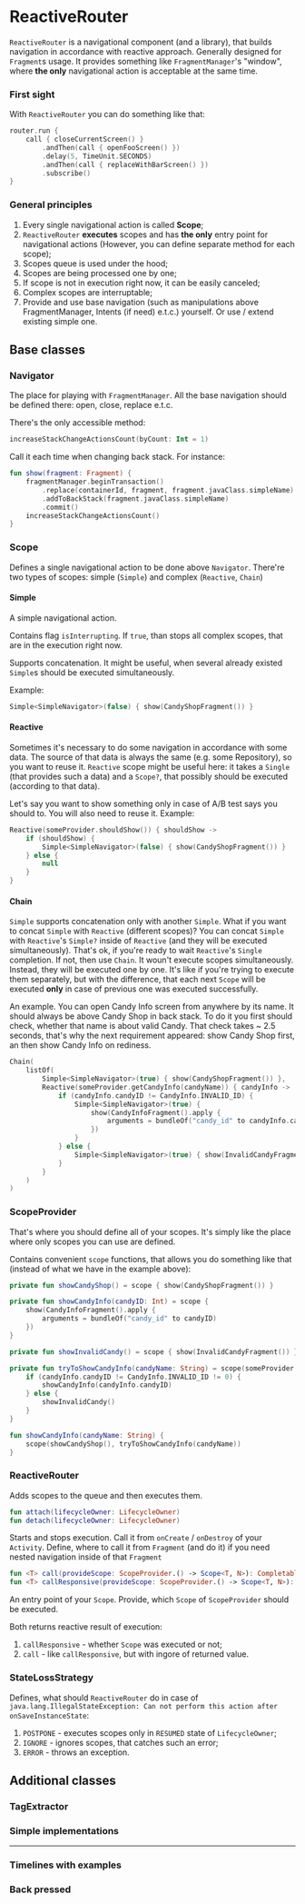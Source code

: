 # ReactiveRouter

`ReactiveRouter` is a navigational component (and a library), that builds navigation in accordance with reactive approach. Generally designed for `Fragment`s usage. It provides something like `FragmentManager`'s "window", where **the only** navigational action is acceptable at the same time.

### First sight

With `ReactiveRouter` you can do something like that:

```kotlin
router.run {
	call { closeCurrentScreen() }
		.andThen(call { openFooScreen() })
		.delay(5, TimeUnit.SECONDS)
		.andThen(call { replaceWithBarScreen() })
		.subscribe()
}
```

 ### General principles

1. Every single navigational action is called **Scope**;
2. `ReactiveRouter` **executes** scopes and has **the only** entry point for navigational actions (However, you can define separate method for each scope);
3. Scopes queue is used under the hood;
4. Scopes are being processed one by one;
5. If scope is not in execution right now, it can be easily canceled;
6. Complex scopes are interruptable;
7. Provide and use base navigation (such as manipulations above FragmentManager, Intents (if need) e.t.c.) yourself. Or use / extend existing simple one.


## Base classes

### Navigator

The place for playing with `FragmentManager`. All the base navigation should be defined there: open, close, replace e.t.c.

There's the only accessible method:
```kotlin
increaseStackChangeActionsCount(byCount: Int = 1)
```

Call it each time when changing back stack. For instance:
```kotlin
fun show(fragment: Fragment) {
	fragmentManager.beginTransaction()
		.replace(containerId, fragment, fragment.javaClass.simpleName)
		.addToBackStack(fragment.javaClass.simpleName)
		.commit()
	increaseStackChangeActionsCount()
}
```

### Scope
Defines a single navigational action to be done above `Navigator`. There're two types of scopes: simple (`Simple`) and complex (`Reactive`, `Chain`)

#### Simple
A simple navigational action. 

Contains flag `isInterrupting`. If `true`, than stops all complex scopes, that are in the execution right now.

Supports concatenation. It might be useful, when several already existed `Simple`s should be executed simultaneously.

Example:
```kotlin
Simple<SimpleNavigator>(false) { show(CandyShopFragment()) }
```

#### Reactive
Sometimes it's necessary to do some navigation in accordance with some data. The source of that data is always the same (e.g. some Repository), so you want to reuse it. `Reactive` scope might be useful here: it takes a `Single` (that provides such a data) and a `Scope?`, that possibly should be executed (according to that data).

Let's say you want to show something only in case of A/B test says you should to. You will also need to reuse it. Example:
```kotlin
Reactive(someProvider.shouldShow()) { shouldShow ->
	if (shouldShow) {
		Simple<SimpleNavigator>(false) { show(CandyShopFragment()) }
	} else {
		null
	}
}
```

#### Chain
`Simple` supports concatenation only with another `Simple`. What if you want to concat `Simple` with `Reactive` (different scopes)? You can concat `Simple` with `Reactive`'s `Simple?` inside of `Reactive` (and they will be executed simultaneously). That's ok, if you're ready to wait `Reactive`'s `Single` completion. If not, then use `Chain`. It woun't execute scopes simultaneously. Instead, they will be executed one by one. It's like if you're trying to execute them separately, but with the difference, that each next `Scope` will be executed **only** in case of previous one was executed successfully.

An example. You can open Candy Info screen from anywhere by its name. It should always be above Candy Shop in back stack. To do it you first should check, whether that name is about valid Candy. That check takes ~ 2.5 seconds, that's why the next requirement appeared: show Candy Shop first, an then show Candy Info on rediness.
```kotlin
Chain(
	listOf(
		Simple<SimpleNavigator>(true) { show(CandyShopFragment()) },
		Reactive(someProvider.getCandyInfo(candyName)) { candyInfo ->
			if (candyInfo.candyID != CandyInfo.INVALID_ID) {
				Simple<SimpleNavigator>(true) {
					show(CandyInfoFragment().apply {
						arguments = bundleOf("candy_id" to candyInfo.candyID)
					})
				}
			} else {
				Simple<SimpleNavigator>(true) { show(InvalidCandyFragment()) }
			}
		}
	)
)
```

### ScopeProvider
That's where you should define all of your scopes. It's simply like the place where only scopes you can use are defined.

Contains convenient `scope` functions, that allows you do something like that (instead of what we have in the example above):
```kotlin
private fun showCandyShop() = scope { show(CandyShopFragment()) }

private fun showCandyInfo(candyID: Int) = scope {
	show(CandyInfoFragment().apply {
		arguments = bundleOf("candy_id" to candyID)
	})
}

private fun showInvalidCandy() = scope { show(InvalidCandyFragment()) }

private fun tryToShowCandyInfo(candyName: String) = scope(someProvider.getCandyInfo(candyName)) { candyInfo ->
	if (candyInfo.candyID != CandyInfo.INVALID_ID != 0) {
		showCandyInfo(candyInfo.candyID)
	} else {
		showInvalidCandy()
	}
}

fun showCandyInfo(candyName: String) {
	scope(showCandyShop(), tryToShowCandyInfo(candyName))
}
```

### ReactiveRouter

Adds scopes to the queue and then executes them.

```kotlin
fun attach(lifecycleOwner: LifecycleOwner)
fun detach(lifecycleOwner: LifecycleOwner)
```
Starts and stops execution. Call it from `onCreate` / `onDestroy` of your `Activity`. Define, where to call it from `Fragment` (and do it) if you need nested navigation inside of that `Fragment`

```kotlin
fun <T> call(provideScope: ScopeProvider.() -> Scope<T, N>): Completable
fun <T> callResponsive(provideScope: ScopeProvider.() -> Scope<T, N>): Single<Boolean>
```
An entry point of your `Scope`. Provide, which `Scope` of `ScopeProvider` should be executed.

Both returns reactive result of execution:
1. `callResponsive` - whether `Scope` was executed or not;
2. `call` - like `callResponsive`, but with ingore of returned value.

### StateLossStrategy
Defines, what should `ReactiveRouter` do in case of `java.lang.IllegalStateException: Can not perform this action after onSaveInstanceState`:
1. `POSTPONE` - executes scopes only in `RESUMED` state of `LifecycleOwner`;
2. `IGNORE` - ignores scopes, that catches such an error;
3. `ERROR` - throws an exception.

## Additional classes

### TagExtractor

### Simple implementations

---

### Timelines with examples

### Back pressed
